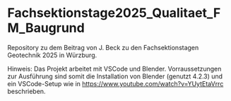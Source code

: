 # Fachsektionstage2025_Qualitaet_FM_Baugrund
Repository zu dem Beitrag von J. Beck zu den Fachsektionstagen Geotechnik 2025 in Würzburg.

Hinweis: Das Projekt arbeitet mit VSCode und Blender. Vorraussetzungen zur Ausführung sind somit die Installation von Blender (genutzt 4.2.3) und ein VSCode-Setup wie in https://www.youtube.com/watch?v=YUytEtaVrrc beschrieben.